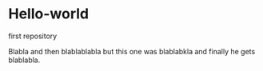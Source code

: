 # Hello-world
first repository

Blabla and then blablablabla but this one was blablabkla and finally he gets blablabla.
